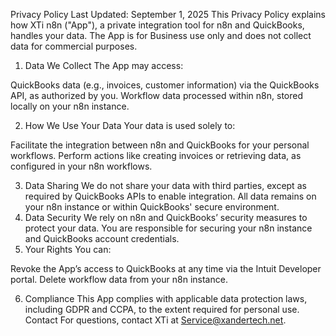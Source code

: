 Privacy Policy
Last Updated: September 1, 2025
This Privacy Policy explains how XTi n8n ("App"), a private integration tool for n8n and QuickBooks, handles your data. The App is for Business use only and does not collect data for commercial purposes.
1. Data We Collect
The App may access:

QuickBooks data (e.g., invoices, customer information) via the QuickBooks API, as authorized by you.
Workflow data processed within n8n, stored locally on your n8n instance.

2. How We Use Your Data
Your data is used solely to:

Facilitate the integration between n8n and QuickBooks for your personal workflows.
Perform actions like creating invoices or retrieving data, as configured in your n8n workflows.

3. Data Sharing
We do not share your data with third parties, except as required by QuickBooks APIs to enable integration. All data remains on your n8n instance or within QuickBooks' secure environment.
4. Data Security
We rely on n8n and QuickBooks’ security measures to protect your data. You are responsible for securing your n8n instance and QuickBooks account credentials.
5. Your Rights
You can:

Revoke the App’s access to QuickBooks at any time via the Intuit Developer portal.
Delete workflow data from your n8n instance.

6. Compliance
This App complies with applicable data protection laws, including GDPR and CCPA, to the extent required for personal use.
Contact
For questions, contact XTi at Service@xandertech.net.